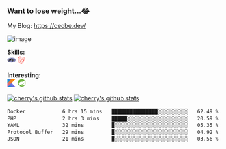 ### Want to lose weight...😂

My Blog: https://ceobe.dev/

![image](https://github.com/cr-lgl/cr-lgl/blob/master/image.jpeg?raw=true)

**Skills:**  
<code><img height="20" src="https://raw.githubusercontent.com/github/explore/80688e429a7d4ef2fca1e82350fe8e3517d3494d/topics/php/php.png"></code>
<code><img height="20" src="https://raw.githubusercontent.com/github/explore/5c058a388828bb5fde0bcafd4bc867b5bb3f26f3/topics/laravel/laravel.png"></code>

**Interesting:**  
<code><img height="20" src="https://raw.githubusercontent.com/github/explore/80688e429a7d4ef2fca1e82350fe8e3517d3494d/topics/kotlin/kotlin.png"></code>
<code><img height="20" src="https://raw.githubusercontent.com/github/explore/80688e429a7d4ef2fca1e82350fe8e3517d3494d/topics/spring-boot/spring-boot.png"></code>

[![cherry's github stats](https://github-readme-stats.vercel.app/api?username=cr-lgl)](https://github.com/anuraghazra/github-readme-stats)
[![cherry's github stats](https://github-readme-stats.vercel.app/api/top-langs/?username=cr-lgl&layout=compact)](https://github.com/anuraghazra/github-readme-stats)

<!--START_SECTION:waka-->
```text
Docker            6 hrs 15 mins   ███████████████░░░░░░░░░░   62.49 % 
PHP               2 hrs 3 mins    █████░░░░░░░░░░░░░░░░░░░░   20.59 % 
YAML              32 mins         █░░░░░░░░░░░░░░░░░░░░░░░░   05.35 % 
Protocol Buffer   29 mins         █░░░░░░░░░░░░░░░░░░░░░░░░   04.92 % 
JSON              21 mins         █░░░░░░░░░░░░░░░░░░░░░░░░   03.56 %
```
<!--END_SECTION:waka-->
